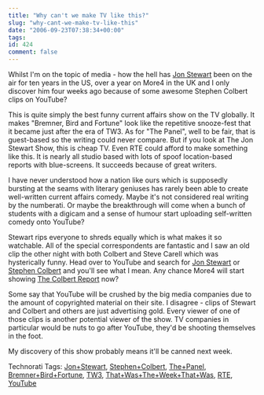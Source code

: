 ```yaml
---
title: "Why can't we make TV like this?"
slug: "why-cant-we-make-tv-like-this"
date: "2006-09-23T07:38:34+00:00"
tags:
id: 424
comment: false
---
```


Whilst I'm on the topic of media - how the hell has [Jon Stewart](http://www.comedycentral.com/shows/the_daily_show/index.jhtml) been on the air for ten years in the US, over a year on More4 in the UK and I only discover him four weeks ago because of some awesome Stephen Colbert clips on YouTube?

This is quite simply the best funny current affairs show on the TV globally. It makes "Bremner, Bird and Fortune" look like the repetitive snooze-fest that it became just after the era of TW3\. As for "The Panel", well to be fair, that is guest-based so the writing could never compare. But if you look at The Jon Stewart Show, this is cheap TV. Even RTE could afford to make something like this. It is nearly all studio based with lots of spoof location-based reports with blue-screens. It succeeds because of great writers. 

I have never understood how a nation like ours which is supposedly bursting at the seams with literary geniuses has rarely been able to create well-written current affairs comedy. Maybe it's not considered real writing by the numberati. Or maybe the breakthrough will come when a bunch of students with a digicam and a sense of humour start uploading self-written comedy onto YouTube?

Stewart rips everyone to shreds equally which is what makes it so watchable. All of the special correspondents are fantastic and I saw an old clip the other night with both Colbert and Steve Carell which was hysterically funny. Head over to YouTube and search for [Jon Stewart](http://www.youtube.com/results?search_query=jon+stewart&search=Search) or [Stephen Colbert](http://www.youtube.com/results?search_query=stephen+colbert&search=Search) and you'll see what I mean. Any chance More4 will start showing [The Colbert Report](http://www.comedycentral.com/shows/the_colbert_report/index.jhtml) now?

Some say that YouTube will be crushed by the big media companies due to the amount of copyrighted material on their site. I disagree - clips of Stewart and Colbert and others are just advertising gold. Every viewer of one of those clips is another potential viewer of the show. TV companies in particular would be nuts to go after YouTube, they'd be shooting themselves in the foot.

My discovery of this show probably means it'll be canned next week.

<span class="technoratitag">Technorati Tags: [Jon+Stewart](http://www.technorati.com/tags/Jon+Stewart), [Stephen+Colbert](http://www.technorati.com/tags/Stephen+Colbert), [The+Panel](http://www.technorati.com/tags/The+Panel), [Bremner+Bird+Fortune](http://www.technorati.com/tags/Bremner+Bird+Fortune), [TW3](http://www.technorati.com/tags/TW3), [That+Was+The+Week+That+Was](http://www.technorati.com/tags/That+Was+The+Week+That+Was), [RTE](http://www.technorati.com/tags/RTE), [YouTube](http://www.technorati.com/tags/YouTube)</span>
